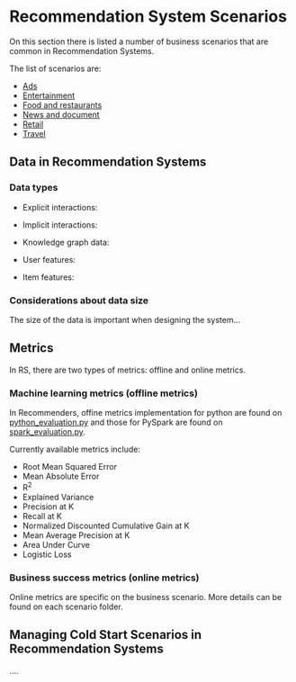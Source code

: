 # Recommendation System Scenarios

On this section there is listed a number of business scenarios that are common in Recommendation Systems.

The list of scenarios are:

* [Ads](ads)
* [Entertainment](entertainment)
* [Food and restaurants](food_and_restaurants)
* [News and document]()
* [Retail](retail)
* [Travel](travel)


## Data in Recommendation Systems

### Data types

* Explicit interactions:

* Implicit interactions:

* Knowledge graph data:

* User features:

* Item features:

### Considerations about data size

The size of the data is important when designing the system...


## Metrics

In RS, there are two types of metrics: offline and online metrics.

### Machine learning metrics (offline metrics)

In Recommenders, offine metrics implementation for python are found on [python_evaluation.py](https://github.com/microsoft/recommenders/blob/master/reco_utils/evaluation/python_evaluation.py) and those for PySpark are found on [spark_evaluation.py](https://github.com/microsoft/recommenders/blob/master/reco_utils/evaluation/spark_evaluation.py).

Currently available metrics include:

- Root Mean Squared Error
- Mean Absolute Error
- R<sup>2</sup>
- Explained Variance
- Precision at K
- Recall at K
- Normalized Discounted Cumulative Gain at K
- Mean Average Precision at K
- Area Under Curve
- Logistic Loss


### Business success metrics (online metrics)

Online metrics are specific on the business scenario. More details can be found on each scenario folder.

## Managing Cold Start Scenarios in Recommendation Systems

....



